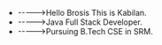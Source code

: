 - ----->Hello Brosis This is Kabilan.
- ----->Java Full Stack Developer.
- ----->Pursuing B.Tech CSE in SRM.
